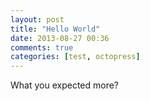 ```yaml
---
layout: post
title: "Hello World"
date: 2013-08-27 00:36
comments: true
categories: [test, octopress]
---
```


What you expected more?
